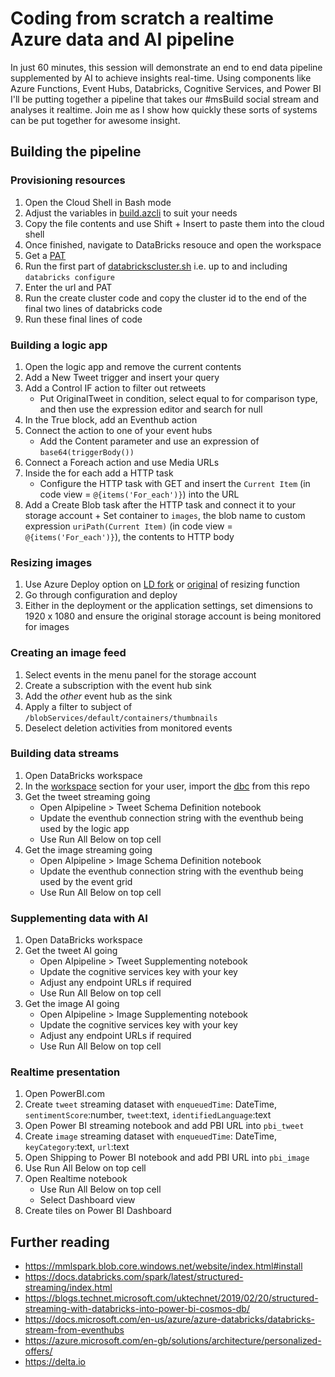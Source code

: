 # Coding from scratch a realtime Azure data and AI pipeline
In just 60 minutes, this session will demonstrate an end to end data pipeline supplemented by AI to achieve insights real-time. Using components like Azure Functions, Event Hubs, Databricks, Cognitive Services, and Power BI I'll be putting together a pipeline that takes our #msBuild social stream and analyses it realtime. Join me as I show how quickly these sorts of systems can be put together for awesome insight. 
 
 ## Building the pipeline
 ### Provisioning resources
 1. Open the Cloud Shell in Bash mode
 2. Adjust the variables in [build.azcli](build.azcli) to suit your needs
 3. Copy the file contents and use Shift + Insert to paste them into the cloud shell
 4. Once finished, navigate to DataBricks resouce and open the workspace
 5. Get a [PAT](https://docs.azuredatabricks.net/api/latest/authentication.html#token-management)
 6. Run the first part of [databrickscluster.sh](databrickscluster.sh) i.e. up to and including `databricks configure`
 7. Enter the url and PAT
 8. Run the create cluster code and copy the cluster id to the end of the final two lines of databricks code
 9. Run these final lines of code
 
 ### Building a logic app
 1. Open the logic app and remove the current contents
 2. Add a New Tweet trigger and insert your query
 3. Add a Control IF action to filter out retweets
     + Put OriginalTweet in condition, select equal to for comparison type, and then use the expression editor and search for null
 4. In the True block, add an Eventhub action
 5. Connect the action to one of your event hubs 
     + Add the Content parameter and use an expression of `base64(triggerBody())`
 7. Connect a Foreach action and use Media URLs
 8. Inside the for each add a HTTP task
    + Configure the HTTP task with GET and insert the `Current Item` (in code view = `@{items('For_each')}`) into the URL
 10. Add a Create Blob task after the HTTP task and connect it to your storage account
    + Set container to `images`, the blob name to custom expression `uriPath(Current Item)` (in code view = `@{items('For_each')}`), the contents to HTTP body
 
### Resizing images
1. Use Azure Deploy option on [LD fork](https://github.com/lockedata/fl-image-resize) or [original](https://github.com/jefking/fl-image-resize) of resizing function
2. Go through configuration and deploy
3. Either in the deployment or the application settings, set dimensions to 1920 x 1080 and ensure the original storage account is being monitored for images
 
### Creating an image feed
1. Select events in the menu panel for the storage account
2. Create a subscription with the event hub sink
3. Add the *other* event hub as the sink
4. Apply a filter to subject of `/blobServices/default/containers/thumbnails`
5. Deselect deletion activities from monitored events
 
### Building data streams
1. Open DataBricks workspace
2. In the [workspace](https://docs.azuredatabricks.net/user-guide/workspace.html) section for your user, import the [dbc](https://github.com/lockedata/realtimeAIpipeline/raw/master/AIpipeline.dbc) from this repo
3. Get the tweet streaming going
     + Open AIpipeline > Tweet Schema Definition notebook
     + Update the eventhub connection string with the eventhub being used by the logic app
     + Use Run All Below on top cell
4. Get the image streaming going
     + Open AIpipeline > Image Schema Definition notebook
     + Update the eventhub connection string with the eventhub being used by the event grid
     + Use Run All Below on top cell

### Supplementing data with AI
1. Open DataBricks workspace
3. Get the tweet AI going
     + Open AIpipeline > Tweet Supplementing notebook
     + Update the cognitive services key with your key
     + Adjust any endpoint URLs if required
     + Use Run All Below on top cell
4. Get the image AI going
     + Open AIpipeline > Image Supplementing notebook
     + Update the cognitive services key with your key
     + Adjust any endpoint URLs if required
     + Use Run All Below on top cell
     
### Realtime presentation
1. Open PowerBI.com
2. Create `tweet` streaming dataset with `enqueuedTime`: DateTime, `sentimentScore`:number, `tweet`:text, `identifiedLanguage`:text
3. Open Power BI streaming notebook and add PBI URL into `pbi_tweet`
4. Create `image` streaming dataset with `enqueuedTime`: DateTime, `keyCategory`:text, `url`:text
5. Open Shipping to Power BI notebook and add PBI URL into `pbi_image`
6. Use Run All Below on top cell
7. Open Realtime notebook
     + Use Run All Below on top cell
     + Select Dashboard view
8. Create tiles on Power BI Dashboard

## Further reading
- https://mmlspark.blob.core.windows.net/website/index.html#install
- https://docs.databricks.com/spark/latest/structured-streaming/index.html
- https://blogs.technet.microsoft.com/uktechnet/2019/02/20/structured-streaming-with-databricks-into-power-bi-cosmos-db/
- https://docs.microsoft.com/en-us/azure/azure-databricks/databricks-stream-from-eventhubs
- https://azure.microsoft.com/en-gb/solutions/architecture/personalized-offers/
- https://delta.io

